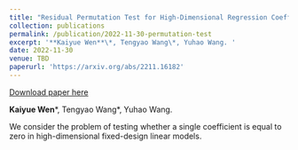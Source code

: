 ```yaml
---
title: "Residual Permutation Test for High-Dimensional Regression Coefficient Testing"
collection: publications
permalink: /publication/2022-11-30-permutation-test
excerpt: '**Kaiyue Wen**\*, Tengyao Wang\*, Yuhao Wang. '
date: 2022-11-30
venue: TBD
paperurl: 'https://arxiv.org/abs/2211.16182'
---
```

<a href='https://arxiv.org/abs/2211.16182'>Download paper here</a>


**Kaiyue Wen***, Tengyao Wang*, Yuhao Wang.

We consider the problem of testing whether a single coefficient is equal to zero in high-dimensional fixed-design linear models.

